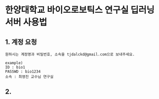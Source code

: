 # 한양대학교 바이오로보틱스 연구실 딥러닝 서버 사용법
## 1. 계정 요청
    원하시는 계정명과 비밀번호, 소속을 tjdalckd@gmail.com으로 보내주세요.
   
    example) 
    ID : bio1
    PASSWD : bio1234
    소속 : 최영진 교수님 연구실
## 2. 
